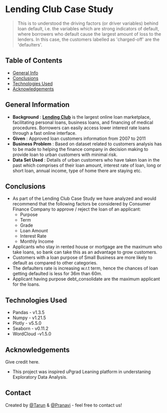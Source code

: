 # Lending Club Case Study
> This is to understood the driving factors (or driver variables) behind loan default, i.e. the variables which are strong indicators of default, where borrowers who default cause the largest amount of loss to the lenders. In this case, the customers labelled as 'charged-off' are the 'defaulters'.


## Table of Contents
* [General Info](#general-information)
* [Conclusions](#conclusions)
* [Technologies Used](#technologies-used)
* [Acknowledgements](#acknowledgements)

<!-- You can include any other section that is pertinent to your problem -->

## General Information
- **Background** : [**Lending Club**](https://www.lendingclub.com/) is the largest online loan marketplace, facilitating personal loans, business loans, and financing of medical procedures. Borrowers can easily access lower interest rate loans through a fast online interface. 
- **Given** : Approved loan customers information from 2007 to 2011
- **Business Problem** : Based on dataset related to customers analysis has to be made to helping the finance company in decision making to provide loan to urban customers with minimal risk.
- **Data Set Used** : Details of urban customers who have taken loan in the past which comprises of their loan amount, interest rate of loan, long or short loan, annual income, type of home there are staying etc.

<!-- You don't have to answer all the questions - just the ones relevant to your project. -->

## Conclusions
- As part of the Lending Club Case Study we have analyzed and would
recommend that the following factors be considered by Consumer Finance
Company to approve / reject the loan of an applicant: <br>
    -  Purpose<br>
    -  Term<br>
    -  Grade<br>
    -  Loan Amount<br>
    -  Interest Rate<br>
    -  Monthly Income<br>
-  Applicants who stay in rented house or mortgage are the maximum who
take loans, so bank can take this as an advantage to grow customers.<br>
-  Customers with a loan purpose of Small Business are more likely to default
as compared to other categories.<br>
-  The defaulters rate is increasing w.r.t term, hence the chances of loan
getting defaulted is less for 36m than 60m.<br>
-  Applicant having purpose debt_consolidate are the maximum applicant for
the loans.<br>


<!-- You don't have to answer all the questions - just the ones relevant to your project. -->


## Technologies Used
- Pandas  - v1.3.5
- Numpy - v1.21.5
- Plotly - v5.5.0
- Seaborn - v0.11.2
- WordCloud -v1.5.0

<!-- As the libraries versions keep on changing, it is recommended to mention the version of library used in this project -->

## Acknowledgements
Give credit here.
- This project was inspired uPgrad Leaning platform in understaning Exploratory Data Analysis.

## Contact
Created by [@Tarun](https://github.com/taruntiwarihp) & [@Pranavi](https://github.com/pranavich) - feel free to contact us!
